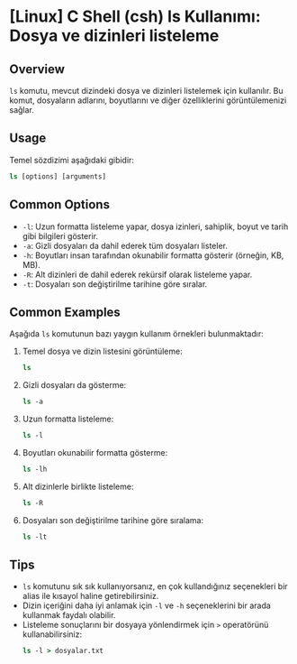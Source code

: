 # [Linux] C Shell (csh) ls Kullanımı: Dosya ve dizinleri listeleme

## Overview
`ls` komutu, mevcut dizindeki dosya ve dizinleri listelemek için kullanılır. Bu komut, dosyaların adlarını, boyutlarını ve diğer özelliklerini görüntülemenizi sağlar.

## Usage
Temel sözdizimi aşağıdaki gibidir:

```csh
ls [options] [arguments]
```

## Common Options
- `-l`: Uzun formatta listeleme yapar, dosya izinleri, sahiplik, boyut ve tarih gibi bilgileri gösterir.
- `-a`: Gizli dosyaları da dahil ederek tüm dosyaları listeler.
- `-h`: Boyutları insan tarafından okunabilir formatta gösterir (örneğin, KB, MB).
- `-R`: Alt dizinleri de dahil ederek rekürsif olarak listeleme yapar.
- `-t`: Dosyaları son değiştirilme tarihine göre sıralar.

## Common Examples
Aşağıda `ls` komutunun bazı yaygın kullanım örnekleri bulunmaktadır:

1. Temel dosya ve dizin listesini görüntüleme:
   ```csh
   ls
   ```

2. Gizli dosyaları da gösterme:
   ```csh
   ls -a
   ```

3. Uzun formatta listeleme:
   ```csh
   ls -l
   ```

4. Boyutları okunabilir formatta gösterme:
   ```csh
   ls -lh
   ```

5. Alt dizinlerle birlikte listeleme:
   ```csh
   ls -R
   ```

6. Dosyaları son değiştirilme tarihine göre sıralama:
   ```csh
   ls -lt
   ```

## Tips
- `ls` komutunu sık sık kullanıyorsanız, en çok kullandığınız seçenekleri bir alias ile kısayol haline getirebilirsiniz.
- Dizin içeriğini daha iyi anlamak için `-l` ve `-h` seçeneklerini bir arada kullanmak faydalı olabilir.
- Listeleme sonuçlarını bir dosyaya yönlendirmek için `>` operatörünü kullanabilirsiniz:
  ```csh
  ls -l > dosyalar.txt
  ```